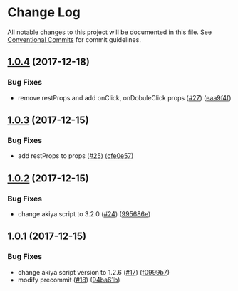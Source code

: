 # Change Log

All notable changes to this project will be documented in this file.
See [Conventional Commits](https://conventionalcommits.org) for commit guidelines.

<a name="1.0.4"></a>
## [1.0.4](https://github.com/qeek-dev/react-qui/compare/react-qui-button@1.0.3...react-qui-button@1.0.4) (2017-12-18)


### Bug Fixes

* remove restProps and add onClick, onDobuleClick props ([#27](https://github.com/qeek-dev/react-qui/issues/27)) ([eaa9f4f](https://github.com/qeek-dev/react-qui/commit/eaa9f4f))




<a name="1.0.3"></a>
## [1.0.3](https://github.com/qeek-dev/react-qui/compare/react-qui-button@1.0.2...react-qui-button@1.0.3) (2017-12-15)


### Bug Fixes

* add restProps to props ([#25](https://github.com/qeek-dev/react-qui/issues/25)) ([cfe0e57](https://github.com/qeek-dev/react-qui/commit/cfe0e57))




<a name="1.0.2"></a>
## [1.0.2](https://github.com/qeek-dev/react-qui/compare/react-qui-button@1.0.1...react-qui-button@1.0.2) (2017-12-15)


### Bug Fixes

* change akiya script to 3.2.0 ([#24](https://github.com/qeek-dev/react-qui/issues/24)) ([995686e](https://github.com/qeek-dev/react-qui/commit/995686e))




<a name="1.0.1"></a>
## 1.0.1 (2017-12-15)


### Bug Fixes

* change akiya script version to 1.2.6 ([#17](https://github.com/qeek-dev/react-qui/issues/17)) ([f0999b7](https://github.com/qeek-dev/react-qui/commit/f0999b7))
* modify precommit ([#18](https://github.com/qeek-dev/react-qui/issues/18)) ([94ba61b](https://github.com/qeek-dev/react-qui/commit/94ba61b))
